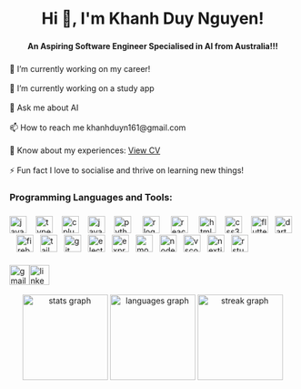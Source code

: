 <h1 align="center">Hi 👋, I'm Khanh Duy Nguyen!</h1>

###

<h4 align="center">An Aspiring Software Engineer Specialised in AI from Australia!!!</h4>

###

<p align="left">🔭 I’m currently working on my career!<br><br>🌱 I’m currently working on a study app <br><br>💬 Ask me about AI<br><br>📫 How to reach me khanhduyn161@gmail.com<br><br>📄 Know about my experiences: <a href="https://drive.google.com/file/d/1KhBqjRtxfuFAE4E-Rtr6D3FFOeoXZwWs/view?usp=sharing" target="_blank" >View CV</a><br><br>⚡ Fun fact I love to socialise and thrive on learning new things!</p>

###

<h3 align="left">Programming Languages and Tools:</h3>

###

  <div align="left">
      <img
        src="https://cdn.simpleicons.org/javascript/F7DF1E"
        height="30"
        alt="javascript logo"
      />
      <img width="12" /><img
        src="https://cdn.jsdelivr.net/gh/devicons/devicon/icons/typescript/typescript-original.svg"
        height="30"
        alt="typescript logo"
      />
      <img width="12" /><img
        src="https://cdn.jsdelivr.net/gh/devicons/devicon/icons/cplusplus/cplusplus-original.svg"
        height="30"
        alt="cplusplus logo"
      />
      <img width="12" /><img
        src="https://cdn.jsdelivr.net/gh/devicons/devicon/icons/java/java-original.svg"
        height="30"
        alt="java logo"
      />
      <img width="12" /><img
        src="https://cdn.jsdelivr.net/gh/devicons/devicon/icons/python/python-original.svg"
        height="30"
        alt="python logo"
      />
      <img width="12" />
      <img
        src="https://cdn.jsdelivr.net/gh/devicons/devicon/icons/r/r-original.svg"
        height="30"
        alt="r logo"
      />
      <img width="12" />
      <img
        src="https://cdn.jsdelivr.net/gh/devicons/devicon/icons/react/react-original.svg"
        height="30"
        alt="react logo"
      />
      <img width="12" />
      <img
        src="https://cdn.jsdelivr.net/gh/devicons/devicon/icons/html5/html5-original.svg"
        height="30"
        alt="html5 logo"
      />
      <img width="12" /><img
        src="https://cdn.jsdelivr.net/gh/devicons/devicon/icons/css3/css3-original.svg"
        height="30"
        alt="css3 logo"
      />
      <img width="12" /><img
        src="https://cdn.jsdelivr.net/gh/devicons/devicon/icons/flutter/flutter-original.svg"
        height="30"
        alt="flutter logo"
      /><img width="12" /><img
        src="https://cdn.jsdelivr.net/gh/devicons/devicon/icons/dart/dart-original.svg"
        height="30"
        alt="dart logo"
      /><img width="12" /><img
        src="https://cdn.jsdelivr.net/gh/devicons/devicon/icons/firebase/firebase-plain.svg"
        height="30"
        alt="firebase logo"
      /><img width="12" /><img
        src="https://cdn.simpleicons.org/tailwindcss/06B6D4"
        height="30"
        alt="tailwindcss logo"
      /><img width="12" /><img
        src="https://cdn.jsdelivr.net/gh/devicons/devicon/icons/git/git-original.svg"
        height="30"
        alt="git logo"
      /><img width="12" /><img
        src="https://cdn.jsdelivr.net/gh/devicons/devicon/icons/electron/electron-original.svg"
        height="30"
        alt="electron logo"
      /><img width="12" /><img
        src="https://skillicons.dev/icons?i=express"
        height="30"
        alt="express logo"
      /><img width="12" /><img
        src="https://cdn.jsdelivr.net/gh/devicons/devicon/icons/mongodb/mongodb-original.svg"
        height="30"
        alt="mongodb logo"
      /><img width="12" /><img
        src="https://cdn.jsdelivr.net/gh/devicons/devicon/icons/nodejs/nodejs-original.svg"
        height="30"
        alt="nodejs logo"
      /><img width="12" /><img
        src="https://cdn.jsdelivr.net/gh/devicons/devicon/icons/vscode/vscode-original.svg"
        height="30"
        alt="vscode logo"
      /><img width="12" /><img
        src="https://skillicons.dev/icons?i=nextjs"
        height="30"
        alt="nextjs logo"
      /><img width="12" /><img
        src="https://cdn.jsdelivr.net/gh/devicons/devicon/icons/rstudio/rstudio-original.svg"
        height="30"
        alt="rstudio logo"
      />
    </div>
    <h3 align="left"></h3>
    <div align="left">
      <a
        href="https://mail.google.com/mail/u/0/#inbox?compose=new"
        target="_blank"
        ><img
          src="https://img.shields.io/static/v1?message=Gmail&logo=gmail&label=&color=D14836&logoColor=white&labelColor=&style=for-the-badge"
          height="35"
          alt="gmail logo" /></a
      ><a href="https://www.linkedin.com/in/khanh-duy-nguyen/" target="_blank"
        ><img
          src="https://img.shields.io/static/v1?message=LinkedIn&logo=linkedin&label=&color=0077B5&logoColor=white&labelColor=&style=for-the-badge"
          height="35"
          alt="linkedin logo"
      /></a>
    </div>
    <br clear="both" />
<div align="center">
  <img src="https://github-readme-stats.vercel.app/api?username=DuyNguyen16&hide_title=false&hide_rank=false&show_icons=true&include_all_commits=true&count_private=true&disable_animations=false&theme=dracula&locale=en&hide_border=false&order=1" height="150" alt="stats graph"  />
  <img src="https://github-readme-stats.vercel.app/api/top-langs?username=DuyNguyen16&locale=en&hide_title=false&layout=compact&card_width=320&langs_count=6&theme=dracula&hide_border=false&order=2" height="150" alt="languages graph"  />
  <img src="https://streak-stats.demolab.com?user=DuyNguyen16&locale=en&mode=daily&theme=dracula&hide_border=false&border_radius=5&order=3" height="150" alt="streak graph"  />
</div>

###

###
